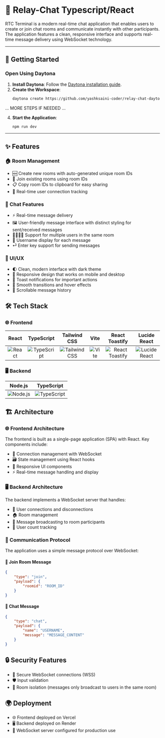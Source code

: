 
# 💬 Relay-Chat Typescript/React

RTC Terminal is a modern real-time chat application that enables users to create or join chat rooms and communicate instantly with other participants. The application features a clean, responsive interface and supports real-time message delivery using WebSocket technology.

---

## 🚀 Getting Started  

### Open Using Daytona  

1. **Install Daytona**: Follow the [Daytona installation guide](https://www.daytona.io/docs/installation/installation/).  
2. **Create the Workspace**:  
   ```bash  
   daytona create https://github.com/yashksaini-coder/relay-chat-daytona
   ```  

... MORE STEPS IF NEEDED ...

4. **Start the Application**:  
   ```bash  
   npm run dev
   ```  
---

## ✨ Features

### 🏠 Room Management
- 🆕 Create new rooms with auto-generated unique room IDs
- 🔗 Join existing rooms using room IDs
- 📋 Copy room IDs to clipboard for easy sharing
- 👥 Real-time user connection tracking

### 💬 Chat Features
- ⚡ Real-time message delivery
- 🖼️ User-friendly message interface with distinct styling for sent/received messages
- 👨‍👩‍👧‍👦 Support for multiple users in the same room
- 📝 Username display for each message
- ⏎ Enter key support for sending messages

### 🎨 UI/UX
- 🌓 Clean, modern interface with dark theme
- 📱 Responsive design that works on mobile and desktop
- 🔔 Toast notifications for important actions
- 🎢 Smooth transitions and hover effects
- 📜 Scrollable message history


## 🛠️ Tech Stack

### 🌐 Frontend
| React | TypeScript | Tailwind CSS | Vite | React Toastify | Lucide React |
| :---: | :--------: | :----------: | :--: | :------------: | :----------: |
| ![React](https://skillicons.dev/icons?i=react) | ![TypeScript](https://skillicons.dev/icons?i=ts) | ![Tailwind CSS](https://skillicons.dev/icons?i=tailwind) | ![Vite](https://skillicons.dev/icons?i=vite) | ![React Toastify](https://skillicons.dev/icons?i=react) | ![Lucide React](https://github.com/user-attachments/assets/f4ad1606-9ad2-4726-910d-7843e45e8f9f) |

### 🖥️ Backend
| Node.js | TypeScript |
| :-----: | :--------: |
| ![Node.js](https://skillicons.dev/icons?i=nodejs) | ![TypeScript](https://skillicons.dev/icons?i=ts) |

## 🏗️ Architecture

### 🌐 Frontend Architecture
The frontend is built as a single-page application (SPA) with React. Key components include:
- 🔗 Connection management with WebSocket
- 🗃️ State management using React hooks
- 📐 Responsive UI components
- ⚡ Real-time message handling and display

### 🖥️ Backend Architecture
The backend implements a WebSocket server that handles:
- 👥 User connections and disconnections
- 🏠 Room management
- 📡 Message broadcasting to room participants
- 🔢 User count tracking

### 📡 Communication Protocol
The application uses a simple message protocol over WebSocket:

#### 🚪 Join Room Message
```json
{
    "type": "join",
    "payload": {
        "roomid": "ROOM_ID"
    }
}
```

#### 💬 Chat Message
```json
{
    "type": "chat",
    "payload": {
        "name": "USERNAME",
        "message": "MESSAGE_CONTENT"
    }
}
```

## 🔒 Security Features
- 🔐 Secure WebSocket connections (WSS)
- 🛡️ Input validation
- 🚪 Room isolation (messages only broadcast to users in the same room)


## 🌍 Deployment
- 🌐 Frontend deployed on Vercel
- 🖥️ Backend deployed on Render
- 🔧 WebSocket server configured for production use

